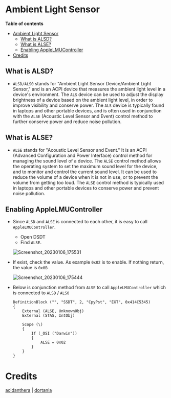# Ambient Light Sensor

**Table of contents**

- [Ambient Light Sensor](#ambient-light-sensor)
  - [What is ALSD?](#what-is-alsd)
  - [What is ALSE?](#what-is-alse)
  - [Enabling AppleLMUController](#enabling-applelmucontroller)
- [Credits](#credits)

## What is ALSD?

-   `ALSD/ALS0` stands for "Ambient Light Sensor Device/Ambient Light Sensor," and is an ACPI device that measures the ambient light level in a device's environment. The `ALS` device can be used to adjust the display brightness of a device based on the ambient light level, in order to improve visibility and conserve power. The `ALS` device is typically found in laptops and other portable devices, and is often used in conjunction with the `ALSE` (Acoustic Level Sensor and Event) control method to further conserve power and reduce noise pollution.

## What is ALSE?

-   `ALSE` stands for "Acoustic Level Sensor and Event." It is an ACPI (Advanced Configuration and Power Interface) control method for managing the sound level of a device. The `ALSE` control method allows the operating system to set the maximum sound level for the device, and to monitor and control the current sound level. It can be used to reduce the volume of a device when it is not in use, or to prevent the volume from getting too loud. The `ALSE` control method is typically used in laptops and other portable devices to conserve power and prevent noise pollution.

## Enabling AppleLMUController

-   Since `ALSD` and `ALSE` is connected to each other, it is easy to call `AppleLMUController`.
    -   Open DSDT
    -   Find `ALSE`.
    
    ![Screenshot_20230106_175531](https://user-images.githubusercontent.com/72515939/210977256-8cd8f9a4-e46d-498d-a439-7fd7a91f9d40.png)

-   If exist, check the value. As example `0x02` is to enable. If nothing return, the value is `0x0B`
    
    ![Screenshot_20230106_175444](https://user-images.githubusercontent.com/72515939/210977281-1e68af0d-1fe9-46bc-9b7f-99e2a52cfafa.png)

-   Below is conjunction method from `ALSE` to call `AppleLMUController` which is connected to `ALSD` / `ALS0`

    ```asl
    DefinitionBlock ("", "SSDT", 2, "CpyPst", "EXT", 0x414C5345)
    {
        External (ALSE, UnknownObj)
        External (STAS, IntObj)

        Scope (\)
        {
            If (_OSI ("Darwin"))
            {
                ALSE = 0x02
            }
        }
    }
    ```

# Credits

[acidanthera](https://github.com/acidanthera/) | [dortania](https://dortania.github.io)

